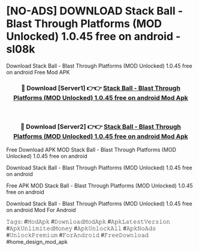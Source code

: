 # [NO-ADS] DOWNLOAD Stack Ball - Blast Through Platforms (MOD Unlocked) 1.0.45 free on android - sl08k
Download Stack Ball - Blast Through Platforms (MOD Unlocked) 1.0.45 free on android Free Mod APK

<div align="center">
<h3>🔴 Download [Server1] 👉👉 <a href="https://apk-comot.site?title=Stack_Ball_-_Blast_Through_Platforms_(MOD_Unlocked)_1.0.45_free_on_android">Stack Ball - Blast Through Platforms (MOD Unlocked) 1.0.45 free on android Mod Apk</a></h3><br>

<h3>🔴 Download [Server2] 👉👉 <a href="https://apk-comot.site?title=Stack_Ball_-_Blast_Through_Platforms_(MOD_Unlocked)_1.0.45_free_on_android">Stack Ball - Blast Through Platforms (MOD Unlocked) 1.0.45 free on android Mod Apk</a></h3>
</div>


Free Download APK MOD Stack Ball - Blast Through Platforms (MOD Unlocked) 1.0.45 free on android

Download Stack Ball - Blast Through Platforms (MOD Unlocked) 1.0.45 free on android 

Free APK MOD Stack Ball - Blast Through Platforms (MOD Unlocked) 1.0.45 free on android 

Download Stack Ball - Blast Through Platforms (MOD Unlocked) 1.0.45 free on android Mod For Android

𝚃𝚊𝚐𝚜: #𝙼𝚘𝚍𝙰𝚙𝚔 #𝙳𝚘𝚠𝚗𝚕𝚘𝚊𝚍𝙼𝚘𝚍𝙰𝚙𝚔 #𝙰𝚙𝚔𝙻𝚊𝚝𝚎𝚜𝚝𝚅𝚎𝚛𝚜𝚒𝚘𝚗 #𝙰𝚙𝚔𝚄𝚗𝚕𝚒𝚖𝚒𝚝𝚎𝚍𝙼𝚘𝚗𝚎𝚢 #𝙰𝚙𝚔𝚄𝚗𝚕𝚘𝚌𝚔𝙰𝚕𝚕 #𝙰𝚙𝚔𝙽𝚘𝙰𝚍𝚜 #𝚄𝚗𝚕𝚘𝚌𝚔𝙿𝚛𝚎𝚖𝚒𝚞𝚖 #𝙵𝚘𝚛𝙰𝚗𝚍𝚛𝚘𝚒𝚍 #𝙵𝚛𝚎𝚎𝙳𝚘𝚠𝚗𝚕𝚘𝚊𝚍 #home_design_mod_apk